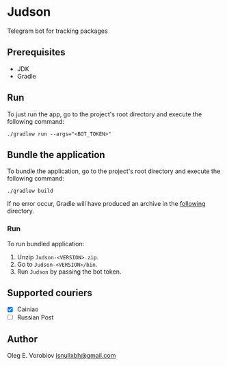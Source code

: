 # Judson

Telegram bot for tracking packages

## Prerequisites

- JDK
- Gradle

## Run

To just run the app, go to the project's root directory and execute the following
command:

```shell
./gradlew run --args="<BOT_TOKEN>"
```

## Bundle the application

To bundle the application, go to the project's root directory and execute the following
command:

```shell
./gradlew build
```

If no error occur, Gradle will have produced an archive in the [following](build/distributions)
directory.

### Run

To run bundled application:

1. Unzip `Judson-<VERSION>.zip`.
2. Go to `Judson-<VERSION>/bin`.
3. Run `Judson` by passing the bot token.

## Supported couriers

- [x] Cainiao
- [ ] Russian Post

## Author

Oleg E. Vorobiov <isnullxbh@gmail.com>
